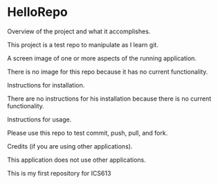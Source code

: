 # HelloRepo


Overview of the project and what it accomplishes.

This project is a test repo to manipulate as I learn git. 

A screen image of one or more aspects of the running application.

There is no image for this repo because it has no current functionality.

Instructions for installation.

There are no instructions for his installation because there is no current functionality. 

Instructions for usage.

Please use this repo to test commit, push, pull, and fork. 

Credits (if you are using other applications).

This application does not use other applications.

This is my first repository for ICS613

